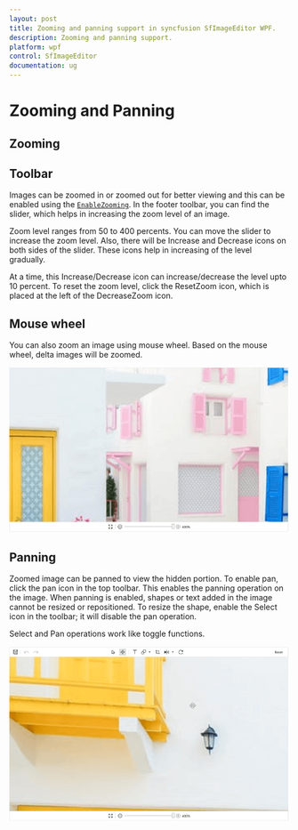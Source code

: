 ```yaml
---
layout: post
title: Zooming and panning support in syncfusion SfImageEditor WPF.
description: Zooming and panning support.
platform: wpf
control: SfImageEditor
documentation: ug
---
```


# Zooming and Panning

## Zooming

## Toolbar

Images can be zoomed in or zoomed out for better viewing and this can be enabled using the [`EnableZooming`](https://help.syncfusion.com/cr/cref_files/wpf/Syncfusion.SfImageEditor.WPF~Syncfusion.UI.Xaml.ImageEditor.SfImageEditor~EnableZooming.html). In the footer toolbar, you can find the slider, which helps in increasing the zoom level of an image.

Zoom level ranges from 50 to 400 percents. You can move the slider to increase the zoom level. Also, there will be Increase and Decrease icons on both sides of the slider. These icons help in increasing of the level gradually.

At a time, this Increase/Decrease icon can increase/decrease the level upto 10 percent. To reset the zoom level, click the ResetZoom icon, which is placed at the left of the DecreaseZoom icon.

## Mouse wheel

You can also zoom an image using mouse wheel. Based on the mouse wheel, delta images will be zoomed.

![ImageEditor](Images/ZoomedImage.png) 

## Panning

Zoomed image can be panned to view the hidden portion. To enable pan, click the pan icon in the top toolbar. This enables the panning operation on the image. When panning is enabled, shapes or text added in the image cannot be resized or repositioned. To resize the shape, enable the Select icon in the toolbar; it will disable the pan operation.

Select and Pan operations work like toggle functions.

![ImageEditor](Images/Panning.png) 
